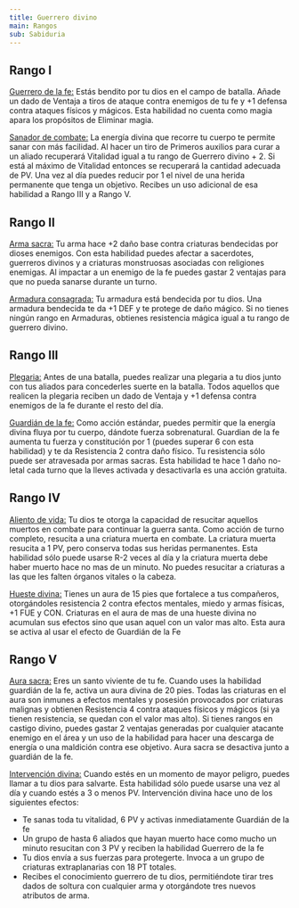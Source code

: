 ```yaml
---
title: Guerrero divino
main: Rangos
sub: Sabiduria
---
```


## Rango I

<u>Guerrero de la fe:</u> Estás bendito por tu dios en el campo de batalla. Añade un dado de Ventaja a tiros de ataque contra enemigos de tu fe y +1 defensa contra ataques físicos y mágicos. Esta habilidad no cuenta como magia apara los propósitos de Eliminar magia.

<u>Sanador de combate:</u> La energía divina que recorre tu cuerpo te permite sanar con más facilidad. Al hacer un tiro de Primeros auxilios para curar a un aliado recuperará Vitalidad igual a tu rango de Guerrero divino + 2. Si está al máximo de Vitalidad entonces se recuperará la cantidad adecuada de PV. Una vez al día puedes reducir por 1 el nivel de una herida permanente que tenga un objetivo. Recibes un uso adicional de esa habilidad a Rango III y a Rango V.

## Rango II

<u>Arma sacra:</u> Tu arma hace +2 daño base contra criaturas bendecidas por dioses enemigos. Con esta habilidad puedes afectar a sacerdotes, guerreros divinos y a criaturas monstruosas asociadas con religiones enemigas. Al impactar a un enemigo de la fe puedes gastar 2 ventajas para que no pueda sanarse durante un turno.

<u>Armadura consagrada:</u> Tu armadura está bendecida por tu dios. Una armadura bendecida te da +1 DEF y te protege de daño mágico. Si no tienes ningún rango en Armaduras, obtienes resistencia mágica igual a tu rango de guerrero divino.

## Rango III

<u>Plegaria:</u> Antes de una batalla, puedes realizar una plegaria a tu dios junto con tus aliados para concederles suerte en la batalla. Todos aquellos que realicen la plegaria reciben un dado de Ventaja y +1 defensa contra enemigos de la fe durante el resto del día.

<u>Guardián de la fe:</u> Como acción estándar, puedes permitir que la energía divina fluya por tu cuerpo, dándote fuerza sobrenatural. Guardian de la fe aumenta tu fuerza y constitución por 1 (puedes superar 6 con esta habilidad) y te da Resistencia 2 contra daño físico. Tu resistencia sólo puede ser atravesada por armas sacras. Esta habilidad te hace 1 daño no-letal cada turno que la lleves activada y desactivarla es una acción gratuita.

## Rango IV

<u>Aliento de vida:</u> Tu dios te otorga la capacidad de resucitar aquellos muertos en combate para continuar la guerra santa. Como acción de turno completo, resucita a una criatura muerta en combate. La criatura muerta resucita a 1 PV, pero conserva todas sus heridas permanentes. Esta habilidad sólo puede usarse R-2 veces al día y la criatura muerta debe haber muerto hace no mas de un minuto. No puedes resucitar a criaturas a las que les falten órganos vitales o la cabeza.

<u>Hueste divina:</u> Tienes un aura de 15 pies que fortalece a tus compañeros, otorgándoles resistencia 2 contra efectos mentales, miedo y armas físicas, +1 FUE y CON. Criaturas en el aura de mas de una hueste divina no acumulan sus efectos sino que usan aquel con un valor mas alto. Esta aura se activa al usar el efecto de Guardián de la Fe

## Rango V

<u>Aura sacra:</u> Eres un santo viviente de tu fe. Cuando uses la habilidad guardián de la fe, activa un aura divina de 20 pies. Todas las criaturas en el aura son inmunes a efectos mentales y posesión provocados por criaturas malignas y obtienen Resistencia 4 contra ataques físicos y mágicos (si ya tienen resistencia, se quedan con el valor mas alto). Si tienes rangos en castigo divino, puedes gastar 2 ventajas generadas por cualquier atacante enemigo en el área y un uso de la habilidad para hacer una descarga de energía o una maldición contra ese objetivo. Aura sacra se desactiva junto a guardián de la fe.

<u>Intervención divina:</u> Cuando estés en un momento de mayor peligro, puedes llamar a tu dios para salvarte. Esta habilidad sólo puede usarse una vez al día y cuando estés a 3 o menos PV. Intervención divina hace uno de los siguientes efectos:

- Te sanas toda tu vitalidad, 6 PV y activas inmediatamente Guardián de la fe
- Un grupo de hasta 6 aliados que hayan muerto hace como mucho un minuto resucitan con 3 PV y reciben la habilidad Guerrero de la fe
- Tu dios envía a sus fuerzas para protegerte. Invoca a un grupo de criaturas extraplanarias con 18 PT totales.
- Recibes el conocimiento guerrero de tu dios, permitiéndote tirar tres dados de soltura con cualquier arma y otorgándote tres nuevos atributos de arma. 

